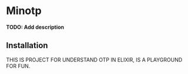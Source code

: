 # Minotp

**TODO: Add description**

## Installation

THIS IS PROJECT FOR UNDERSTAND OTP IN ELIXIR, IS A PLAYGROUND FOR FUN.